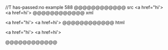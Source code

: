 //T has-passed:no
example 588
@@@@@@@@@@@@ src
<a href="hi'> <a href=hi'>
@@@@@@@@@@@@ xml
<?xml version="1.0" encoding="UTF-8"?>
<!DOCTYPE document SYSTEM "CommonMark.dtd">
<document xmlns="http://commonmark.org/xml/1.0">
  <paragraph>
    <text>&lt;a href=&quot;hi'&gt; &lt;a href=hi'&gt;</text>
  </paragraph>
</document>
@@@@@@@@@@@@ html
<p>&lt;a href=&quot;hi'&gt; &lt;a href=hi'&gt;</p>
@@@@@@@@@@@@
